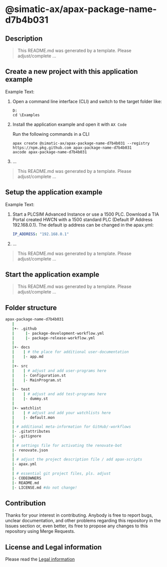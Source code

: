 # @simatic-ax/apax-package-name-d7b4b031

## Description

> This README.md was generated by a template.
> Please adjust/complete ...

## Create a new project with this application example

Example Text:

1. Open a command line interface (CLI) and switch to the target folder like:

   ```cli
   D:
   cd \Examples
   ```

2. Install the application example and open it with `AX Code`

   Run the following commands in a CLI

   ```cli
   apax create @simatic-ax/apax-package-name-d7b4b031 --registry https://npm.pkg.github.com apax-package-name-d7b4b031
   axcode apax-package-name-d7b4b031
   ```

3. ...

> This README.md was generated by a template.
> Please adjust/complete ...

## Setup the application example

Example Text:

1. Start a PLCSIM Advanced Instance or use a 1500 PLC. Download a TIA Portal created HWCN with a 1500 standard PLC (Default IP Address 192.168.0.1). The default ip address can be changed in the apax.yml:

   ```yml
   IP_ADDRESS: "192.168.0.1"
   ```

2. ...

> This README.md was generated by a template.
> Please adjust/complete ...

## Start the application example

> This README.md was generated by a template.
> Please adjust/complete ...

## Folder structure

```bash
apax-package-name-d7b4b031 
   |
   |+- .github
   |     |- package-development-workflow.yml
   |     |- package-release-workflow.yml
   |      
   |+- docs
   |    | # the place for additional user-documentation
   |    |- app.md
   |
   |+- src
   |    | # adjust and add user-programs here
   |    |- Configuration.st
   |    |- MainProgram.st
   |
   |+- test
   |    | # adjust and add test-programs here
   |    |- dummy.st
   |      
   |+- watchlist
   |    | # adjust and add your watchlists here
   |    |- default.mon
   |
   | # additional meta-information for GitHub/-workflows
   |- .gitattributes
   |- .gitignore
   |
   | # settings file for activating the renovate-bot
   |- renovate.json
   |
   | # adjust the project description file / add apax-scripts
   |- apax.yml
   |
   | # essential git project files, pls. adjust
   |- CODEOWNERS
   |- README.md
   |- LICENSE.md #do not change!
```

## Contribution

Thanks for your interest in contributing. Anybody is free to report bugs, unclear documentation, and other problems regarding this repository in the Issues section or, even better, its free to propose any changes to this repository using Merge Requests.

## License and Legal information

Please read the [Legal information](LICENSE.md)
